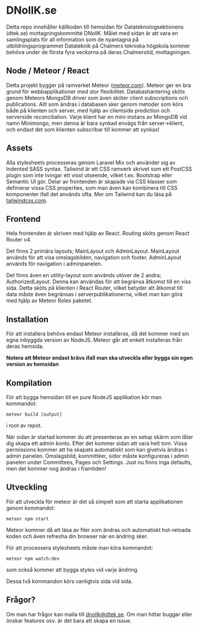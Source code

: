# DNollK.se

Detta repo innehåller källkoden till hemsidan för Datateknologsektionens (dtek.se) mottagningskommitté DNollK.
Målet med sidan är att vara en samlingsplats för all information som de nyantagna på utbildningsprogrammet
Datateknik på Chalmers tekniska högskola kommer behöva under de första fyra veckorna på deras Chalmerstid, mottagningen.

## Node / Meteor / React
Detta projekt bygger på ramverket Meteor ([meteor.com](meteor.com)). Meteor ger en bra grund för webbapplikationer med stor flexibilitet.
Databashantering sköts genom Meteors MongoDB driver som även sköter client subscriptions och publications.
Allt som ändras i databasen sker genom metoder som körs både på klienten och server, med hjälp av clientside prediction och serverside reconciliation. Varje klient har en mini-instans av MongoDB vid namn Minimongo, men denna är bara synkad envägs från server->klient, och endast det som klienten subscribar till kommer att synkas!

## Assets
Alla stylesheets processeras genom Laravel Mix och använder sig av Indented SASS syntax.
Tailwind är ett CSS ramverk skrivet som ett PostCSS plugin som inte tvingar ett visst utseende,
vilket t.ex. Bootstrap eller Semantic UI gör. Delar av frontenden är skapade via CSS klasser som definierar vissa CSS 
properties, som man även kan kombinera till CSS komponenter ifall det används ofta.
Mer om Tailwind kan du läsa på [tailwindcss.com](tailwindcss.com).

## Frontend
Hela frontenden är skriven med hjälp av React. Routing sköts genom React Router v4.

Det finns 2 primära layouts; MainLayout och AdminLayout.
MainLayout används för att visa omslagsbilden, navigation och footer.
AdminLayout används för navigation i adminpanelen.

Det finns även en utility-layout som används utöver de 2 andra; AuthorizedLayout.
Denna kan användas för att begränsa åtkomst till en viss sida.
Detta sköts på klienten i React Router, vilket betyder att åtkomst till data måste även begränsas i serverpublikationerna,
vilket man kan göra med hjälp av Meteor Roles paketet.

## Installation
För att installera behövs endast Meteor installeras, då det kommer med sin egna inbyggda version av NodeJS.
Meteor går att enkelt installeras från deras hemsida.

**Notera att Meteor endast krävs ifall man ska utveckla eller bygga sin egen version av hemsidan**

## Kompilation
För att bygga hemsidan till en pure NodeJS applikation kör man kommandot:
```
meteor build [output]
```
i root av repot.

När sidan är startad kommer du att presenteras av en setup skärm som låter dig skapa ett admin konto.
Efter det kommer sidan att vara helt tom. Vissa permissions kommer att ha skapats automatiskt som kan givetvis
ändras i admin panelen.
Omslagsbild, kommittéer, sidor måste konfigureras i admin panelen under Committees, Pages och Settings.
Just nu finns inga defaults, men det kommer nog ändras i framtiden!

## Utveckling
För att utveckla för meteor är det så simpelt som att starta applikationen genom kommandot:
```
meteor npm start
```
Meteor kommer då att läsa av filer som ändras och automatiskt hot-reloada koden och
även refresha din browser när en ändring sker.

För att processera stylesheets måste man köra kommandot:
```
meteor npm watch:dev
```
som också kommer att bygga styles vid varje ändring.

Dessa två kommandon körs vanligtvis sida vid sida.

## Frågor?
Om man har frågor kan maila till [dnollk@dtek.se](mailto:dnollk@dtek.se).
Om man hittar buggar eller önskar features osv. är det bara att skapa en issue.
